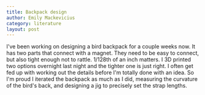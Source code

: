 ```yaml
---
title: Backpack design
author: Emily Mackevicius
category: literature
layout: post
---
```


I've been working on designing a bird backpack for a couple weeks now.  It has two parts that connect with a magnet. They need to be easy to connect, but also tight enough not to rattle. 1/128th of an inch matters. I 3D printed two options overnight last night and the tighter one is just right. I often get fed up with working out the details before I'm totally done with an idea. So I'm proud I iterated the backpack as much as I did, measuring the curvature of the bird's back, and designing a jig to precisely set the strap lengths.
